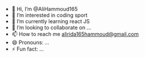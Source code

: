 - 👋 Hi, I’m @AliHammoud165
- 👀 I’m interested in coding sport 
- 🌱 I’m currently learning react JS
- 💞️ I’m looking to collaborate on ...
- 📫 How to reach me alirida165hammoud@gmail.com
- 😄 Pronouns: ...
- ⚡ Fun fact: ...

<!---
AliHammoud165/AliHammoud165 is a ✨ special ✨ repository because its `README.md` (this file) appears on your GitHub profile.
You can click the Preview link to take a look at your changes.
--->
